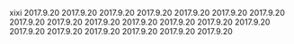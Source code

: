 xixi
2017.9.20
2017.9.20
2017.9.20
2017.9.20
2017.9.20
2017.9.20
2017.9.20
2017.9.20
2017.9.20
2017.9.20
2017.9.20
2017.9.20
2017.9.20
2017.9.20
2017.9.20
2017.9.20
2017.9.20
2017.9.20
2017.9.20
2017.9.20

